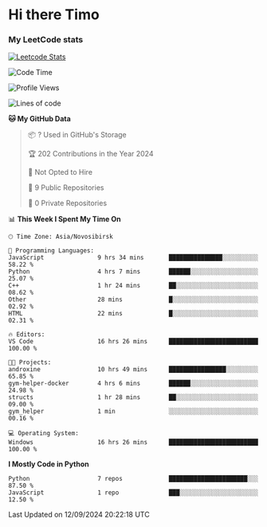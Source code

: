 # Hi there Timo
### My LeetCode stats
[![Leetcode Stats](https://leetcard.jacoblin.cool/przdtl?border=0&radius=20&ext=heatmap&theme=nord)](https://leetcode.com/przdtl)

<!--START_SECTION:waka-->
![Code Time](http://img.shields.io/badge/Code%20Time-305%20hrs%2036%20mins-blue)

![Profile Views](http://img.shields.io/badge/Profile%20Views-0-blue)

![Lines of code](https://img.shields.io/badge/From%20Hello%20World%20I%27ve%20Written-78.3%20thousand%20lines%20of%20code-blue)

**🐱 My GitHub Data** 

> 📦 ? Used in GitHub's Storage 
 > 
> 🏆 202 Contributions in the Year 2024
 > 
> 🚫 Not Opted to Hire
 > 
> 📜 9 Public Repositories 
 > 
> 🔑 0 Private Repositories 
 > 
📊 **This Week I Spent My Time On** 

```text
🕑︎ Time Zone: Asia/Novosibirsk

💬 Programming Languages: 
JavaScript               9 hrs 34 mins       ███████████████░░░░░░░░░░   58.22 % 
Python                   4 hrs 7 mins        ██████░░░░░░░░░░░░░░░░░░░   25.07 % 
C++                      1 hr 24 mins        ██░░░░░░░░░░░░░░░░░░░░░░░   08.62 % 
Other                    28 mins             █░░░░░░░░░░░░░░░░░░░░░░░░   02.92 % 
HTML                     22 mins             █░░░░░░░░░░░░░░░░░░░░░░░░   02.31 % 

🔥 Editors: 
VS Code                  16 hrs 26 mins      █████████████████████████   100.00 % 

🐱‍💻 Projects: 
androxine                10 hrs 49 mins      ████████████████░░░░░░░░░   65.85 % 
gym-helper-docker        4 hrs 6 mins        ██████░░░░░░░░░░░░░░░░░░░   24.98 % 
structs                  1 hr 28 mins        ██░░░░░░░░░░░░░░░░░░░░░░░   09.00 % 
gym_helper               1 min               ░░░░░░░░░░░░░░░░░░░░░░░░░   00.16 % 

💻 Operating System: 
Windows                  16 hrs 26 mins      █████████████████████████   100.00 % 
```

**I Mostly Code in Python** 

```text
Python                   7 repos             ██████████████████████░░░   87.50 % 
JavaScript               1 repo              ███░░░░░░░░░░░░░░░░░░░░░░   12.50 % 
```




 Last Updated on 12/09/2024 20:22:18 UTC
<!--END_SECTION:waka-->
